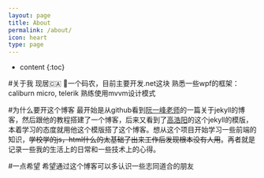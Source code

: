 ```yaml
---
layout: page
title: About
permalink: /about/
icon: heart
type: page
---
```


* content
{:toc}

#关于我
现居🇨🇦
一个码农，目前主要开发.net这块
熟悉一些wpf的框架：caliburn micro, telerik
熟练使用mvvm设计模式

#为什么要开这个博客
最开始是从github看到[阮一峰老师](https://github.com/ruanyf)的一篇关于jekyll的博客，然后跟他的教程搭建了一个博客，后来又看到了[高浩阳](https://github.com/Gaohaoyang/gaohaoyang.github.io)的这个jekyll的模版，本着学习的态度就用他这个模版搭了这个博客。想从这个项目开始学习一些前端的知识，~~学校学的js，html什么的太基础了出来工作后发现根本没有人用~~。再者就是记录一些我的生活上的日常和一些技术上的心得。

#一点希望
希望通过这个博客可以多认识一些志同道合的朋友